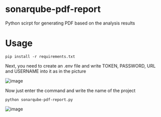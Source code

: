 # sonarqube-pdf-report
Python scirpt for generating PDF based on the analysis results

# Usage
`pip install -r requirements.txt `

Next, you need to create an .env file and write TOKEN, PASSWORD, URL and USERNAME into it as in the picture

![image](https://github.com/DyadyaMops/sonarqube-pdf-report/assets/115101419/09dcbf26-7d76-4f8d-a186-914c8bac3103)

Now just enter the command and write the name of the project

`python sonarqube-pdf-report.py `

![image](https://github.com/DyadyaMops/sonarqube-pdf-report/assets/115101419/161d5f37-1d80-4078-b542-aac8f3fdc5b0)



